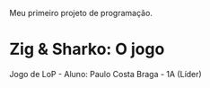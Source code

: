 Meu primeiro projeto de programação.
# Zig & Sharko: O jogo
Jogo de LoP - Aluno: Paulo Costa Braga - 1A (Líder)

